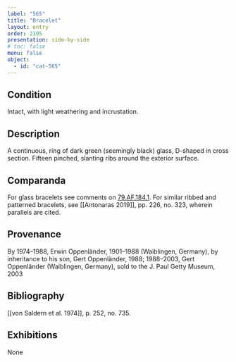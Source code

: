 ```yaml
---
label: "565"
title: "Bracelet"
layout: entry
order: 2195
presentation: side-by-side
# toc: false
menu: false
object:
  - id: "cat-565"
---
```


## Condition

Intact, with light weathering and incrustation.

## Description

A continuous, ring of dark green (seemingly black) glass, D-shaped in cross section. Fifteen pinched, slanting ribs around the exterior surface.

## Comparanda

For glass bracelets see comments on [79.AF.184.1](#cat). For similar ribbed and patterned bracelets, see [[Antonaras 2019]], pp. 226, no. 323, wherein parallels are cited.

## Provenance

By 1974–1988, Erwin Oppenländer, 1901–1988 (Waiblingen, Germany), by inheritance to his son, Gert Oppenländer, 1988; 1988–2003, Gert Oppenländer (Waiblingen, Germany), sold to the J. Paul Getty Museum, 2003

## Bibliography

[[von Saldern et al. 1974]], p. 252, no. 735.

## Exhibitions

None